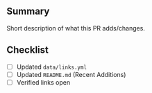 ## Summary
Short description of what this PR adds/changes.

## Checklist
- [ ] Updated `data/links.yml`
- [ ] Updated `README.md` (Recent Additions)
- [ ] Verified links open
